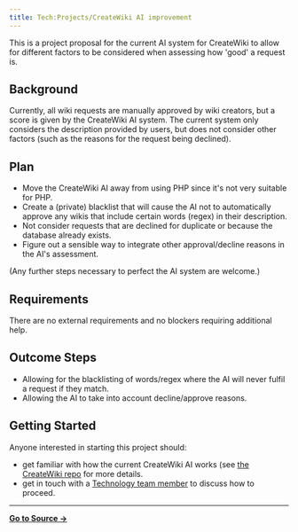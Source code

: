 ```yaml
---
title: Tech:Projects/CreateWiki AI improvement
---
```


This is a project proposal for the current AI system for CreateWiki to allow for different factors to be considered when assessing how 'good' a request is.

## Background 

Currently, all wiki requests are manually approved by wiki creators, but a score is given by the CreateWiki AI system. The current system only considers the description provided by users, but does not consider other factors (such as the reasons for the request being declined).

## Plan 

* Move the CreateWiki AI away from using PHP since it's not very suitable for PHP.
* Create a (private) blacklist that will cause the AI not to automatically approve any wikis that include certain words (regex) in their description.
* Not consider requests that are declined for duplicate or because the database already exists.
* Figure out a sensible way to integrate other approval/decline reasons in the AI's assessment.

(Any further steps necessary to perfect the AI system are welcome.)

## Requirements 

There are no external requirements and no blockers requiring additional help.

## Outcome Steps 

* Allowing for the blacklisting of words/regex where the AI will never fulfil a request if they match.
* Allowing the AI to take into account decline/approve reasons.

## Getting Started 

Anyone interested in starting this project should:
* get familiar with how the current CreateWiki AI works (see [the CreateWiki repo](https://github.com/miraheze/CreateWiki) for more details.
* get in touch with a [Technology team member](/tech-docs/techvolunteers) to discuss how to proceed.

----
**[Go to Source &rarr;](https://meta.miraheze.org/wiki/Tech:Projects/CreateWiki_AI_improvement)**